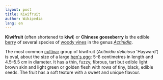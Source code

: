 ```yaml
---
layout: post
title: Kiwifruit
author: Wikipedia
lang: en
---
```


**Kiwifruit** (often shortened to **kiwi**) or **Chinese gooseberry** is the edible [berry](https://en.wikipedia.org/wiki/Berry_(botany)) of several species of [woody vines](https://en.wikipedia.org/wiki/Woody_vine) in the genus *[Actinidia](https://en.wikipedia.org/wiki/Actinidia)*.

The most common [cultivar](https://en.wikipedia.org/wiki/Cultivar) group of kiwifruit (*Actinidia deliciosa* 'Hayward') is oval, about the size of a large [hen's egg](https://en.wikipedia.org/wiki/Egg_(food)): 5–8 centimetres in length and 4.5–5.5 cm in diameter. It has a thin, fuzzy, fibrous, tart but edible light brown skin and light green or golden flesh with rows of tiny, black, edible seeds. The fruit has a soft texture with a sweet and unique flavour.
